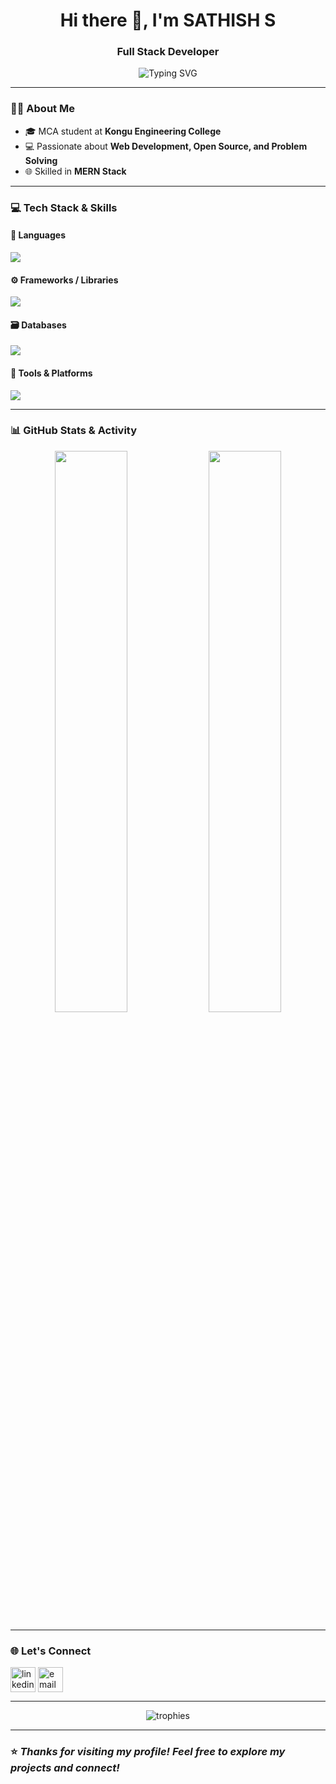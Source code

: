 <h1 align="center">Hi there 👋, I'm SATHISH S</h1>
<h3 align="center"> Full Stack Developer </h3>

<p align="center">
  <img src="https://readme-typing-svg.demolab.com?font=Fira+Code&size=22&pause=1000&center=true&vCenter=true&width=600&lines=I+build+real-world+projects+with+code.;" alt="Typing SVG" />
</p>

---

### 👨‍💻 About Me

- 🎓 MCA student at **Kongu Engineering College**
- 💻 Passionate about **Web Development, Open Source, and Problem Solving**
- 🌐 Skilled in **MERN Stack**

---

### 💻 Tech Stack & Skills

#### 🧠 Languages  
<p>
  <img src="https://skillicons.dev/icons?i=c,html,css,js" />
</p>

#### ⚙️ Frameworks / Libraries  
<p>
  <img src="https://skillicons.dev/icons?i=react,nodejs,express,npm,vite" />
</p>

#### 🗃️ Databases  
<p>
  <img src="https://skillicons.dev/icons?i=mongodb,mysql" />
</p>

#### 🔧 Tools & Platforms  
<p>
  <img src="https://skillicons.dev/icons?i=git,github,docker,vscode,eclipse,postman" />
</p>

---

### 📊 GitHub Stats & Activity

<p align="center">
  <img src="https://github-readme-stats.vercel.app/api?username=sathish-s704&show_icons=true&theme=tokyonight" width="48%" />
  <img src="https://github-readme-streak-stats.herokuapp.com/?user=sathish-s704&theme=tokyonight" width="48%" />
</p>

---
### 🌐 Let's Connect

<p align="left">
  <a href="https://www.linkedin.com/in/sathish-s-b28364283/" target="_blank"><img align="center" src="https://skillicons.dev/icons?i=linkedin" height="40" alt="linkedin"/></a>
  <a href="mailto:sathishsathish75363@gmail.com" target="_blank"><img align="center" src="https://skillicons.dev/icons?i=gmail" height="40" alt="email"/></a>
</p>

---

<p align="center">
  <img src="https://github-profile-trophy.vercel.app/?username=sathish-s704&theme=onestar&row=1&column=7" alt="trophies" />
</p>

---
### ⭐️ *Thanks for visiting my profile! Feel free to explore my projects and connect!*

